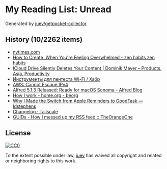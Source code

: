 # My Reading List: Unread

Generated by [juev/getpocket-collector](https://github.com/juev/getpocket-collector)

## History (10/2262 items)

- [nytimes.com](https://www.nytimes.com/2023/09/17/opinion/sports-zen-mental-subtraction.html)
- [How to Create, When You're Feeling Overwhelmed - zen habits zen habits](https://zenhabits.net/chaos-creating/)
- [ICloud Drive Silently Deletes Your Content | Dominik Mayer – Products, Asia, Productivity](https://www.dominikmayer.com/2023/09/icloud-drive-silently-deletes-your-content/)
- [Инструменты для пентеста Wi-Fi / Хабр](https://habr.com/ru/articles/762232/)
- [AWS: Cannot Escape IPv4](https://tty.neveragain.de/2023/09/21/aws-cannot-escape-ipv4.html)
- [Alfred 5.1.3 Released: Ready for macOS Sonoma - Alfred Blog](https://www.alfredapp.com/blog/releases/alfred-5-1-3-ready-for-macos-sonoma/)
- [How I work - home.org - beorg](https://beorgapp.com/blog/home-org/)
- [Why I Made the Switch from Apple Reminders to GoodTask — ldstephens](https://ldstephens.me/why-i-made-the-switch-from-apple-reminders-to-goodtask)
- [Changelog · Tailscale](https://tailscale.com/changelog/)
- [GUIDs - How I messed up my RSS feed :: TheOrangeOne](https://theorangeone.net/posts/rss-guids/)

## License

[![CC0](https://mirrors.creativecommons.org/presskit/buttons/88x31/svg/cc-zero.svg)](https://creativecommons.org/publicdomain/zero/1.0/)

To the extent possible under law, [juev](https://github.com/juev) has waived all copyright and related or neighboring rights to this work.
